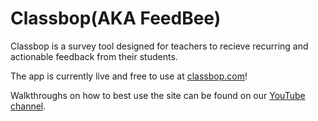 # Classbop(AKA FeedBee)
Classbop is a survey tool designed for teachers to recieve recurring and actionable feedback from their students.

The app is currently live and free to use at [classbop.com](https://www.classbop.com)!

Walkthroughs on how to best use the site can be found on our [YouTube channel](https://www.youtube.com/channel/UCzPlQ0qVbuFOW8wMke1wETw).
